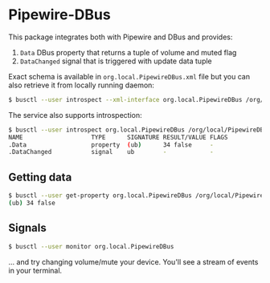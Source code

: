 # Pipewire-DBus

This package integrates both with Pipewire and DBus and provides:

1. `Data` DBus property that returns a tuple of volume and muted flag
3. `DataChanged` signal that is triggered with update data tuple

Exact schema is available in `org.local.PipewireDBus.xml` file but you can also retrieve it from locally running daemon:

```sh
$ busctl --user introspect --xml-interface org.local.PipewireDBus /org/local/PipewireDBus org.local.PipewireDBus
```

The service also supports introspection:

```sh
$ busctl --user introspect org.local.PipewireDBus /org/local/PipewireDBus org.local.PipewireDBus
NAME                   TYPE      SIGNATURE RESULT/VALUE FLAGS
.Data                  property  (ub)      34 false     -
.DataChanged           signal    ub        -            -
```

## Getting data

```sh
$ busctl --user get-property org.local.PipewireDBus /org/local/PipewireDBus org.local.PipewireDBus Data
(ub) 34 false
```

## Signals

```sh
$ busctl --user monitor org.local.PipewireDBus
```

... and try changing volume/mute your device. You'll see a stream of events in your terminal.
